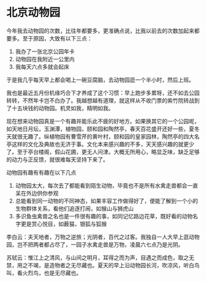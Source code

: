 # 北京动物园

今年我去动物园的次数，比往年都要多，更准确点说，比我以前去的次数加起来都要多。至于原因，大致有以下三点：

1. 我办了一张北京公园年卡
1. 动物园在我附近一公里内
1. 我每天六点多就会起床

于是我几乎每天早上都会喝上一碗豆腐脑，去动物园逛一个半小时，然后上班。

我也是最近五月份机缘巧合下才养成了这个习惯：早上跑步多累呀，还不如去公园转转，不然年卡岂不白办了。我越想越有道理，就这样从不收门票的紫竹院转战到了十五块钱的动物园。机灵如我，精明如我。

现在想来动物园真是一个有趣并能乐此不疲的好地方。如果换其它的一个公园呢，如天地日月坛，玉渊潭，植物园，颐和园和陶然亭，春天百花盛开还好一些，夏冬天就很无趣了。纵植物园有曹雪芹的黄叶村，颐和园的皇家园林，陶然亭的四大名亭这样的文化及典故也无济于事。文化本来感兴趣的不多，天天感兴趣的就更少了。至于亭台楼阁，假山花圃，更无人问津。大概无所用心，略显乏味，缺乏足够的动力与正反馈，就很难每天坚持下来了。

动物园有趣有有趣在以下几点

1. 动物园太大，每次去了都能看到陌生动物，毕竟也不是所有水禽走兽都会一直呆在外边供你参观
1. 总能看到同一动物的不同神态，如果丰容工作做得好了，便能了解到一个小的生物群体关系，看他们追逐打闹，如猴山与狮虎山
1. 多识鱼虫禽兽之名也是一件很有趣的事，如同记忆路边花草，既好看的动物名字更是赏心悦目，如薮猫，银狐与狐猴


李白云：夫天地者，万物之逆旅；光阴者，百代之过客。我独自一人大早上逛动物园，岂不把两者都占尽了，一园子水禽走兽是万物，凌晨六七点乃是光阴。

苏轼云：惟江上之清风，与山间之明月，耳得之而为声，目遇之而成色，取之无禁，用之不竭，是造物者之无尽藏也。夏天的早上沿动物园长河，吹凉风，听白鸟叫，看火烈鸟，也是无尽藏也。


